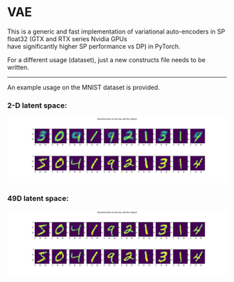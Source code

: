 # VAE

This is a generic and fast implementation of variational auto-encoders in SP float32 (GTX and RTX series Nvidia GPUs <br> have significantly higher SP performance vs DP) in PyTorch.

For a different usage (dataset), just a new constructs file needs to be written.

-----
An example usage on the MNIST dataset is provided.

### 2-D latent space:
![](pictures/2dimLat.jpg)

### 49D latent space:
![](pictures/49dimLat.jpg)